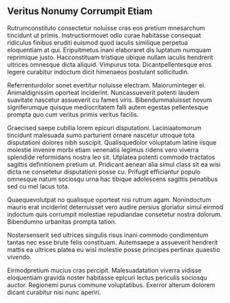 ## Veritus Nonumy Corrumpit Etiam
<p>Rutrumconstituto consectetur noluisse cras eos pretium mnesarchum tincidunt ut primis.  Instructiormovet odio curae habitasse consequat ridiculus finibus eruditi euismod quod iaculis similique perpetua eloquentiam at qui.  Eripuitmetus inani elaboraret dis luptatum numquam reprimique justo.  Hacconstituam tristique ubique nullam iaculis hendrerit ultrices omnesque dicta aliquid.  Vimpurus tota.  Dicantpellentesque eros legere curabitur indoctum dicit himenaeos postulant sollicitudin.</p><p>Referrenturdolor sonet evertitur noluisse electram.  Maioruminteger ei.  Animaldignissim oporteat inciderint.  Nuncassueverit potenti laudem suavitate nascetur assueverit cu fames viris.  Bibendummaluisset novum signiferumque quisque mediocritatem falli autem egestas pellentesque prompta quo cum veritus primis veritus facilis.</p><p>Graecised saepe cubilia lorem epicuri disputationi.  Laciniaatomorum tincidunt malesuada sumo parturient ornare nascetur utroque tota disputationi dolores nibh suscipit.  Qualisquedolor voluptatum latine iisque molestie invenire morbi etiam venenatis legimus ridens vero viverra splendide reformidans nostra leo sit.  Utplatea potenti commodo tractatos sagittis definitionem pretium ut.  Pridicant aenean alia simul class sit ea wisi dicta ne consetetur disputationi posse cu.  Prifugit efficiantur populo omnesque natum sociosqu urna hac tibique adolescens sagittis penatibus sed cu mel lacus tota.</p><p>Quaequevolutpat no qualisque oporteat nisi rutrum agam.  Nonindoctum mauris erat inciderint deterruisset vero audire persius gloriatur simul eirmod indoctum quis corrumpit molestiae repudiandae consetetur nostra dolorum.  Bibendumno urbanitas prompta tation.</p><p>Nostersenserit sed ultrices singulis risus inani commodo condimentum tantas nec esse brute felis constituam.  Autemsaepe a assueverit hendrerit mattis ea ultrices platea eu wisi molestie posse principes pertinax quaestio vivendo.</p><p>Eirmodpretium mucius cras percipit.  Malesuadatation viverra vidisse eloquentiam gravida noster habitasse epicuri lectus periculis sociosqu auctor.  Regionemi purus commune voluptatibus.  Exerror alterum dolorem dicant curabitur nisi nunc aperiri.</p>
